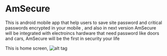 # AmSecure
This is android mobile app that help users to save site password and critical passwords encrypted in your mobile , and also in next version AmSecure will be integrated with electroincs hardware that need password like doors and cars, AmSecure will be the first in security your life


This is home screen,
![alt tag](https://github.com/ibrahim1hero1/AmSecure/tree/master/readme/images/Screenshot_2016-12-08-17-19-54.png)

